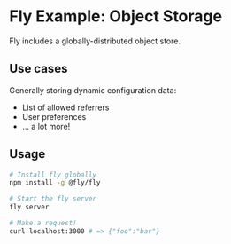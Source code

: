 # Fly Example: Object Storage

Fly includes a globally-distributed object store.

## Use cases

Generally storing dynamic configuration data:
- List of allowed referrers
- User preferences
- ... a lot more!

## Usage

```bash
# Install fly globally
npm install -g @fly/fly

# Start the fly server
fly server

# Make a request!
curl localhost:3000 # => {"foo":"bar"}
```